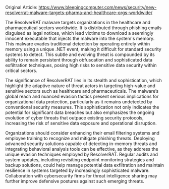 Original Article: https://www.bleepingcomputer.com/news/security/new-resolverrat-malware-targets-pharma-and-healthcare-orgs-worldwide/

The ResolverRAT malware targets organizations in the healthcare and pharmaceutical sectors worldwide. It is distributed through phishing emails disguised as legal notices, which lead victims to download a seemingly innocent executable that injects the malware into the system's memory. This malware evades traditional detection by operating entirely within memory using a unique .NET event, making it difficult for standard security systems to detect. This subtle and evolving threat is compounded by its ability to remain persistent through obfuscation and sophisticated data exfiltration techniques, posing high risks to sensitive data security within critical sectors.

The significance of ResolverRAT lies in its stealth and sophistication, which highlight the adaptive nature of threat actors in targeting high-value and sensitive sectors such as healthcare and pharmaceuticals. The malware’s global reach and nuanced evasion tactics present serious implications for organizational data protection, particularly as it remains undetected by conventional security measures. This sophistication not only indicates the potential for significant data breaches but also emphasizes the ongoing evolution of cyber threats that outpace existing security protocols, increasing the risk of sensitive data exposure and operational disruption.

Organizations should consider enhancing their email filtering systems and employee training to recognize and mitigate phishing threats. Deploying advanced security solutions capable of detecting in-memory threats and integrating behavioral analysis tools can be effective, as they address the unique evasion techniques employed by ResolverRAT. Regular audits and system updates, including revisiting endpoint monitoring strategies and backup solutions, could help manage potential data exfiltration and maintain resilience in systems targeted by increasingly sophisticated malware. Collaboration with cybersecurity firms for threat intelligence sharing may further improve defensive postures against such emerging threats.